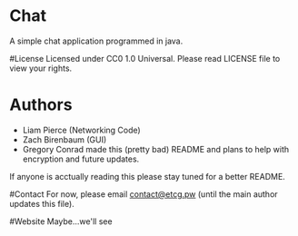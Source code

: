 # Chat
A simple chat application programmed in java.

#License
Licensed under CC0 1.0 Universal.
Please read LICENSE file to view your rights.

# Authors
  - Liam Pierce (Networking Code)
  - Zach Birenbaum (GUI)
  - Gregory Conrad made this (pretty bad) README and plans to help with encryption and future updates.

If anyone is acctually reading this please stay tuned for a better README.

#Contact
For now, please email contact@etcg.pw (until the main author updates this file).

#Website
Maybe...we'll see

